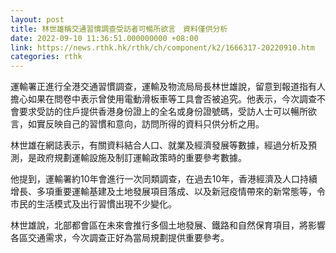 ```yaml
---
layout: post
title: 林世雄稱交通習慣調查受訪者可暢所欲言　資料僅供分析
date: 2022-09-10 11:36:51.000000000 +08:00
link: https://news.rthk.hk/rthk/ch/component/k2/1666317-20220910.htm
categories: rthk
---
```


運輸署正進行全港交通習慣調查，運輸及物流局局長林世雄說，留意到報道指有人擔心如果在問卷中表示曾使用電動滑板車等工具會否被追究。他表示，今次調查不會要求受訪的住戶提供香港身份證上的全名或身份證號碼，受訪人士可以暢所欲言，如實反映自己的習慣和意向，訪問所得的資料只供分析之用。

林世雄在網誌表示，有關資料結合人口、就業及經濟發展等數據，經過分析及預測，是政府規劃運輸設施及制訂運輸政策時的重要參考數據。

他提到，運輸署約10年會進行一次同類調查，在過去10年，香港經濟及人口持續增長、多項重要運輸基建及土地發展項目落成、以及新冠疫情帶來的新常態等，令市民的生活模式及出行習慣出現不少變化。

林世雄說，北部都會區在未來會推行多個土地發展、鐵路和自然保育項目，將影響各區交通需求，今次調查正好為當局規劃提供重要參考。
